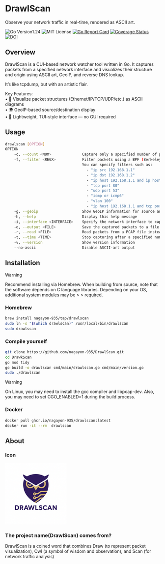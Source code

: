 # DrawlScan

Observe your network traffic in real-time, rendered as ASCII art.

![Go Version1.24](https://img.shields.io/badge/go-v1.24-blue "Go Version1.24")
![MIT License](https://img.shields.io/badge/license-MIT-blue "MIT License")
[![Go Report Card](https://goreportcard.com/badge/github.com/nagayon-935/DrawlScan)](https://goreportcard.com/report/github.com/nagayon-935/DrawlScan)
[![Coverage Status](https://coveralls.io/repos/github/nagayon-935/DrawlScan/badge.svg?branch=main)](https://coveralls.io/github/nagayon-935/DrawlScan?branch=main)
[![DOI](https://zenodo.org/badge/965584302.svg)](https://doi.org/10.5281/zenodo.15468387)

## Overview

DrawlScan is a CUI-based network watcher tool written in Go.
It captures packets from a specified network interface and visualizes their structure and origin using ASCII art, GeoIP, and reverse DNS lookup.

It’s like tcpdump, but with an artistic flair.

Key Features:  
    •   🎨 Visualize packet structures (Ethernet/IP/TCP/UDP/etc.) as ASCII diagrams  
    •   🌍 GeoIP-based source/destination display  
    •   🧭 Lightweight, TUI-style interface — no GUI required  

## Usage

```bash
drawlscan [OPTION]
OPTION
    -c, --count <NUM>              Capture only a specified number of packets
    -f, --filter <REGX>            Filter packets using a BPF (Berkeley Packet Filter) expression.
                                   You can specify filters such as:
                                     - "ip src 192.168.1.1"
                                     - "ip dst 192.168.1.2"
                                     - "ip host 192.168.1.1 and ip host 192.168.1.2"
                                     - "tcp port 80"
                                     - "udp port 53"
                                     - "icmp or icmp6"
                                     - "vlan 100"
                                     - "ip host 192.168.1.1 and tcp port 80"
    -g, --geoip                    Show GeoIP information for source and destination IP addresses
    -h, --help                     Display this help message
    -i, --interface <INTERFACE>    Specify the network interface to capture packets from (e.g., eth0, wlan0)
    -o, --output <FILE>            Save the captured packets to a file in PCAP format
    -r, --read <FILE>              Read packets from a PCAP file instead of capturing live traffic
    -t, --time <TIME>              Stop capturing after a specified number of seconds
    -v, --version                  Show version information
    --no-ascii                     Disable ASCII-art output
```

## Installation

> [!WARNING]
>Recommend installing via Homebrew.
>When building from source, note that the software depends on C language libraries. Depending on your OS, additional system modules may be > > required.

### Homebrew

```bash
brew install nagayon-935/tap/drawlscan
sudo ln -s "$(which drawlscan)" /usr/local/bin/drawlscan
sudo drawlscan 
```

### Compile yourself

```bash
git clone https://github.com/nagayon-935/DrawlScan.git
cd DrawkScan
go mod tidy
go build -o drawlscan cmd/main/drawlscan.go cmd/main/version.go
sudo ./drawlscan
```

> [!WARNING]
> On Linux, you may need to install the gcc compiler and libpcap-dev.
> Also, you may need to set CGO_ENABLED=1 during the build process.


### Docker

```bash
docker pull ghcr.io/nagayon-935/drawlscan:latest
docker run -it --rm  drawlscan 
```

## About

### Icon

![DrawlScan Icon](./docs/logo.png "DrawlScan Icon")

### The project name(**DrawlScan**) comes from?

DrawlScan is a coined word that combines Draw (to represent packet visualization), Owl (a symbol of wisdom and observation), and Scan (for network traffic analysis)
